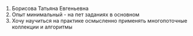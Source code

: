 1. Борисова Татьяна Евгеньевна
2. Опыт минимальный - на пет заданиях в основном
3. Хочу научиться на практике осмысленно применять многопоточные коллекции и алгоритмы  